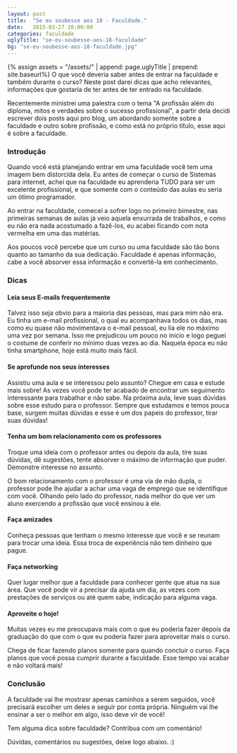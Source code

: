 ```yaml
---
layout: post
title:  "Se eu soubesse aos 18 - Faculdade."
date:   2015-03-27 20:00:00
categories: faculdade
uglyTitle: "se-eu-soubesse-aos-18-faculdade"
bg: "se-eu-soubesse-aos-18-faculdade.jpg"
---
```

{% assign assets = "/assets/" | append: page.uglyTitle  | prepend: site.baseurl%}
O que você deveria saber antes de entrar na faculdade e também durante o curso? Neste post darei dicas que acho relevantes, informações que gostaria de ter antes de ter entrado na faculdade.

Recentemente ministrei uma palestra com o tema "A profissão além do diploma, mitos e verdades sobre o sucesso profissional", a partir dela decidi escrever dois posts aqui pro blog, um abordando somente sobre a faculdade e outro sobre profissão, e como está no próprio título, esse aqui é sobre a faculdade.

### Introdução
Quando você está planejando entrar em uma faculdade você tem uma imagem bem distorcida dela. Eu antes de começar o curso de Sistemas para internet, achei que na faculdade eu aprenderia TUDO para ser um excelente profissional, e que somente com o conteúdo das aulas eu seria um ótimo programador.

Ao entrar na faculdade, comecei a sofrer logo no primeiro bimestre, nas primeiras semanas de aulas já veio aquela enxurrada de trabalhos, e como eu não era nada acostumado a fazê-los, eu acabei ficando com nota vermelha em uma das matérias.

Aos poucos você percebe que um curso ou uma faculdade são tão bons quanto ao tamanho da sua dedicação. Faculdade é apenas informação, cabe a você absorver essa informação e convertê-la em conhecimento.

### Dicas

#### Leia seus E-mails frequentemente
Talvez isso seja obvio para a maioria das pessoas, mas para mim não era.
Eu tinha um e-mail profissional, o qual eu acompanhava todos os dias, mas como eu quase não movimentava o e-mail pessoal, eu lia ele no máximo uma vez por semana. Isso me prejudicou um pouco no início e logo peguei o costume de conferir no mínimo duas vezes ao dia. Naquela época eu não tinha smartphone, hoje está muito mais fácil.

#### Se aprofunde nos seus interesses
Assistiu uma aula e se interessou pelo assunto? Chegue em casa e estude mais sobre! As vezes você pode ter acabado de encontrar um seguimento interessante para trabalhar e não sabe. Na próxima aula, leve suas dúvidas sobre esse estudo para o professor. Sempre que estudamos e temos pouca base, surgem muitas dúvidas e esse é um dos papeis do professor, tirar suas dúvidas!

#### Tenha um bom relacionamento com os professores
Troque uma ideia com o professor antes ou depois da aula, tire suas dúvidas, dê sugestões, tente absorver o máximo de informação que puder. Demonstre interesse no assunto.

O bom relacionamento com o professor é uma via de mão dupla, o professor pode lhe ajudar a achar uma vaga de emprego que se identifique com você. Olhando pelo lado do professor, nada melhor do que ver um aluno exercendo a profissão que você ensinou à ele.

#### Faça amizades
Conheça pessoas que tenham o mesmo interesse que você e se reunam para trocar uma ideia. Essa troca de experiência não tem dinheiro que pague.

#### Faça networking
Quer lugar melhor que a faculdade para conhecer gente que atua na sua área. Que você pode vir a precisar da ajuda um dia, as vezes com prestações de serviços ou até quem sabe, indicação para alguma vaga.

#### Aproveite o hoje!
Muitas vezes eu me preocupava mais com o que eu poderia fazer depois da graduação do que com o que eu poderia fazer para aproveitar mais o curso.

Chega de ficar fazendo planos somente para quando concluir o curso. Faça planos que você possa cumprir durante a faculdade. Esse tempo vai acabar e não voltará mais!

### Conclusão
A faculdade vai lhe mostrasr apenas caminhos a serem seguidos, você precisará escolher um deles e seguir por conta própria. Ninguém vai lhe ensinar a ser o melhor em algo, isso deve vir de você!

Tem alguma dica sobre faculdade? Contribua com um comentário!

Dúvidas, comentários ou sugestões, deixe logo abaixo. :)

